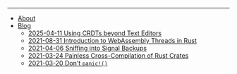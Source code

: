 ----

* [About](./about.md)
* [Blog]()
  * [2025-04-11 Using CRDTs beyond Text
    Editors](./blog/2025-04-11_using-crdts-beyond-text-editors.md)
  * [2021-08-31 Introduction to WebAssembly Threads in Rust](./blog/2021-08-31_Introduction-Wasm-Threads.md)
  * [2021-04-06 Sniffing into Signal Backups](./blog/2021-04-06_Sniffing-into-Signal-Backups.md)
  * [2021-03-24 Painless Cross-Compilation of Rust Crates](./blog/2021-03-24_Rust-Cross.md)
  * [2021-03-20 Don't `panic!()`](./blog/2021-03-20_Dont-Panic.md)
